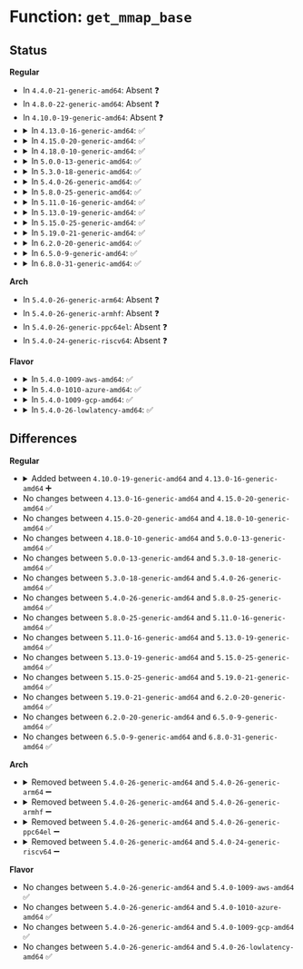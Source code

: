 # Function: <code>get_mmap_base</code>

## Status
<b>Regular</b>
<ul>
<li>
In <code>4.4.0-21-generic-amd64</code>: Absent ❓
</li>
<li>
In <code>4.8.0-22-generic-amd64</code>: Absent ❓
</li>
<li>
In <code>4.10.0-19-generic-amd64</code>: Absent ❓
</li>
<li>
<details>
<summary>In <code>4.13.0-16-generic-amd64</code>: ✅</summary>

```c
long unsigned int get_mmap_base(int is_legacy)
```

```json
{
  "name": "get_mmap_base",
  "collision_type": "Unique Global",
  "inline_type": "No",
  "funcs": [
    {
      "addr": 18446744071579314128,
      "name": "get_mmap_base",
      "external": true,
      "loc": "arch/x86/mm/mmap.c:158",
      "file": "arch/x86/mm/mmap.c",
      "inline": "seen, unknown",
      "caller_inline": [],
      "caller_func": [
        "arch/x86/kernel/sys_x86_64.c:arch_get_unmapped_area_topdown",
        "arch/x86/kernel/sys_x86_64.c:arch_get_unmapped_area",
        "arch/x86/mm/hugetlbpage.c:hugetlb_get_unmapped_area",
        "arch/x86/mm/hugetlbpage.c:hugetlb_get_unmapped_area"
      ]
    }
  ],
  "symbols": [
    {
      "addr": 18446744071579314128,
      "name": "get_mmap_base",
      "section": ".text",
      "bind": "STB_GLOBAL",
      "size": 79
    }
  ]
}
```
</details>
</li>
<li>
<details>
<summary>In <code>4.15.0-20-generic-amd64</code>: ✅</summary>

```c
long unsigned int get_mmap_base(int is_legacy)
```

```json
{
  "name": "get_mmap_base",
  "collision_type": "Unique Global",
  "inline_type": "No",
  "funcs": [
    {
      "addr": 18446744071579336784,
      "name": "get_mmap_base",
      "external": true,
      "loc": "arch/x86/mm/mmap.c:160",
      "file": "arch/x86/mm/mmap.c",
      "inline": "seen, unknown",
      "caller_inline": [],
      "caller_func": [
        "arch/x86/kernel/sys_x86_64.c:arch_get_unmapped_area_topdown",
        "arch/x86/kernel/sys_x86_64.c:arch_get_unmapped_area",
        "arch/x86/mm/hugetlbpage.c:hugetlb_get_unmapped_area",
        "arch/x86/mm/hugetlbpage.c:hugetlb_get_unmapped_area"
      ]
    }
  ],
  "symbols": [
    {
      "addr": 18446744071579336784,
      "name": "get_mmap_base",
      "section": ".text",
      "bind": "STB_GLOBAL",
      "size": 76
    }
  ]
}
```
</details>
</li>
<li>
<details>
<summary>In <code>4.18.0-10-generic-amd64</code>: ✅</summary>

```c
long unsigned int get_mmap_base(int is_legacy)
```

```json
{
  "name": "get_mmap_base",
  "collision_type": "Unique Global",
  "inline_type": "No",
  "funcs": [
    {
      "addr": 18446744071579347744,
      "name": "get_mmap_base",
      "external": true,
      "loc": "arch/x86/mm/mmap.c:164",
      "file": "arch/x86/mm/mmap.c",
      "inline": "seen, unknown",
      "caller_inline": [],
      "caller_func": [
        "arch/x86/kernel/sys_x86_64.c:arch_get_unmapped_area_topdown",
        "arch/x86/kernel/sys_x86_64.c:arch_get_unmapped_area",
        "arch/x86/mm/hugetlbpage.c:hugetlb_get_unmapped_area",
        "arch/x86/mm/hugetlbpage.c:hugetlb_get_unmapped_area"
      ]
    }
  ],
  "symbols": [
    {
      "addr": 18446744071579347744,
      "name": "get_mmap_base",
      "section": ".text",
      "bind": "STB_GLOBAL",
      "size": 76
    }
  ]
}
```
</details>
</li>
<li>
<details>
<summary>In <code>5.0.0-13-generic-amd64</code>: ✅</summary>

```c
long unsigned int get_mmap_base(int is_legacy)
```

```json
{
  "name": "get_mmap_base",
  "collision_type": "Unique Global",
  "inline_type": "No",
  "funcs": [
    {
      "addr": 18446744071579374688,
      "name": "get_mmap_base",
      "external": true,
      "loc": "arch/x86/mm/mmap.c:164",
      "file": "arch/x86/mm/mmap.c",
      "inline": "seen, unknown",
      "caller_inline": [],
      "caller_func": [
        "arch/x86/kernel/sys_x86_64.c:arch_get_unmapped_area_topdown",
        "arch/x86/kernel/sys_x86_64.c:arch_get_unmapped_area",
        "arch/x86/mm/hugetlbpage.c:hugetlb_get_unmapped_area",
        "arch/x86/mm/hugetlbpage.c:hugetlb_get_unmapped_area"
      ]
    }
  ],
  "symbols": [
    {
      "addr": 18446744071579374688,
      "name": "get_mmap_base",
      "section": ".text",
      "bind": "STB_GLOBAL",
      "size": 76
    }
  ]
}
```
</details>
</li>
<li>
<details>
<summary>In <code>5.3.0-18-generic-amd64</code>: ✅</summary>

```c
long unsigned int get_mmap_base(int is_legacy)
```

```json
{
  "name": "get_mmap_base",
  "collision_type": "Unique Global",
  "inline_type": "No",
  "funcs": [
    {
      "addr": 18446744071579390160,
      "name": "get_mmap_base",
      "external": true,
      "loc": "arch/x86/mm/mmap.c:151",
      "file": "arch/x86/mm/mmap.c",
      "inline": "seen, unknown",
      "caller_inline": [],
      "caller_func": [
        "arch/x86/kernel/sys_x86_64.c:arch_get_unmapped_area_topdown",
        "arch/x86/kernel/sys_x86_64.c:arch_get_unmapped_area",
        "arch/x86/mm/hugetlbpage.c:hugetlb_get_unmapped_area",
        "arch/x86/mm/hugetlbpage.c:hugetlb_get_unmapped_area"
      ]
    }
  ],
  "symbols": [
    {
      "addr": 18446744071579390160,
      "name": "get_mmap_base",
      "section": ".text",
      "bind": "STB_GLOBAL",
      "size": 76
    }
  ]
}
```
</details>
</li>
<li>
<details>
<summary>In <code>5.4.0-26-generic-amd64</code>: ✅</summary>

```c
long unsigned int get_mmap_base(int is_legacy)
```

```json
{
  "name": "get_mmap_base",
  "collision_type": "Unique Global",
  "inline_type": "No",
  "funcs": [
    {
      "addr": 18446744071579393472,
      "name": "get_mmap_base",
      "external": true,
      "loc": "arch/x86/mm/mmap.c:151",
      "file": "arch/x86/mm/mmap.c",
      "inline": "seen, unknown",
      "caller_inline": [],
      "caller_func": [
        "arch/x86/kernel/sys_x86_64.c:arch_get_unmapped_area_topdown",
        "arch/x86/kernel/sys_x86_64.c:arch_get_unmapped_area",
        "arch/x86/mm/hugetlbpage.c:hugetlb_get_unmapped_area",
        "arch/x86/mm/hugetlbpage.c:hugetlb_get_unmapped_area"
      ]
    }
  ],
  "symbols": [
    {
      "addr": 18446744071579393472,
      "name": "get_mmap_base",
      "section": ".text",
      "bind": "STB_GLOBAL",
      "size": 76
    }
  ]
}
```
</details>
</li>
<li>
<details>
<summary>In <code>5.8.0-25-generic-amd64</code>: ✅</summary>

```c
long unsigned int get_mmap_base(int is_legacy)
```

```json
{
  "name": "get_mmap_base",
  "collision_type": "Unique Global",
  "inline_type": "No",
  "funcs": [
    {
      "addr": 18446744071579407632,
      "name": "get_mmap_base",
      "external": true,
      "loc": "arch/x86/mm/mmap.c:153",
      "file": "arch/x86/mm/mmap.c",
      "inline": "seen, unknown",
      "caller_inline": [],
      "caller_func": [
        "arch/x86/kernel/sys_x86_64.c:arch_get_unmapped_area_topdown",
        "arch/x86/kernel/sys_x86_64.c:arch_get_unmapped_area_topdown",
        "arch/x86/kernel/sys_x86_64.c:arch_get_unmapped_area",
        "arch/x86/mm/hugetlbpage.c:hugetlb_get_unmapped_area"
      ]
    }
  ],
  "symbols": [
    {
      "addr": 18446744071579407632,
      "name": "get_mmap_base",
      "section": ".text",
      "bind": "STB_GLOBAL",
      "size": 76
    }
  ]
}
```
</details>
</li>
<li>
<details>
<summary>In <code>5.11.0-16-generic-amd64</code>: ✅</summary>

```c
long unsigned int get_mmap_base(int is_legacy)
```

```json
{
  "name": "get_mmap_base",
  "collision_type": "Unique Global",
  "inline_type": "No",
  "funcs": [
    {
      "addr": 18446744071579408112,
      "name": "get_mmap_base",
      "external": true,
      "loc": "arch/x86/mm/mmap.c:153",
      "file": "arch/x86/mm/mmap.c",
      "inline": "seen, unknown",
      "caller_inline": [],
      "caller_func": [
        "arch/x86/kernel/sys_x86_64.c:arch_get_unmapped_area_topdown",
        "arch/x86/kernel/sys_x86_64.c:arch_get_unmapped_area_topdown",
        "arch/x86/kernel/sys_x86_64.c:arch_get_unmapped_area",
        "arch/x86/mm/hugetlbpage.c:hugetlb_get_unmapped_area"
      ]
    }
  ],
  "symbols": [
    {
      "addr": 18446744071579408112,
      "name": "get_mmap_base",
      "section": ".text",
      "bind": "STB_GLOBAL",
      "size": 76
    }
  ]
}
```
</details>
</li>
<li>
<details>
<summary>In <code>5.13.0-19-generic-amd64</code>: ✅</summary>

```c
long unsigned int get_mmap_base(int is_legacy)
```

```json
{
  "name": "get_mmap_base",
  "collision_type": "Unique Global",
  "inline_type": "No",
  "funcs": [
    {
      "addr": 18446744071579411456,
      "name": "get_mmap_base",
      "external": true,
      "loc": "arch/x86/mm/mmap.c:153",
      "file": "arch/x86/mm/mmap.c",
      "inline": "seen, unknown",
      "caller_inline": [],
      "caller_func": [
        "arch/x86/kernel/sys_x86_64.c:arch_get_unmapped_area_topdown",
        "arch/x86/kernel/sys_x86_64.c:arch_get_unmapped_area_topdown",
        "arch/x86/kernel/sys_x86_64.c:arch_get_unmapped_area",
        "arch/x86/mm/hugetlbpage.c:hugetlb_get_unmapped_area",
        "arch/x86/mm/hugetlbpage.c:hugetlb_get_unmapped_area"
      ]
    }
  ],
  "symbols": [
    {
      "addr": 18446744071579411456,
      "name": "get_mmap_base",
      "section": ".text",
      "bind": "STB_GLOBAL",
      "size": 76
    }
  ]
}
```
</details>
</li>
<li>
<details>
<summary>In <code>5.15.0-25-generic-amd64</code>: ✅</summary>

```c
long unsigned int get_mmap_base(int is_legacy)
```

```json
{
  "name": "get_mmap_base",
  "collision_type": "Unique Global",
  "inline_type": "No",
  "funcs": [
    {
      "addr": 18446744071579474272,
      "name": "get_mmap_base",
      "external": true,
      "loc": "arch/x86/mm/mmap.c:153",
      "file": "arch/x86/mm/mmap.c",
      "inline": "seen, unknown",
      "caller_inline": [],
      "caller_func": [
        "arch/x86/kernel/sys_x86_64.c:arch_get_unmapped_area_topdown",
        "arch/x86/kernel/sys_x86_64.c:arch_get_unmapped_area_topdown",
        "arch/x86/kernel/sys_x86_64.c:arch_get_unmapped_area",
        "arch/x86/mm/hugetlbpage.c:hugetlb_get_unmapped_area",
        "arch/x86/mm/hugetlbpage.c:hugetlb_get_unmapped_area"
      ]
    }
  ],
  "symbols": [
    {
      "addr": 18446744071579474272,
      "name": "get_mmap_base",
      "section": ".text",
      "bind": "STB_GLOBAL",
      "size": 76
    }
  ]
}
```
</details>
</li>
<li>
<details>
<summary>In <code>5.19.0-21-generic-amd64</code>: ✅</summary>

```c
long unsigned int get_mmap_base(int is_legacy)
```

```json
{
  "name": "get_mmap_base",
  "collision_type": "Unique Global",
  "inline_type": "No",
  "funcs": [
    {
      "addr": 18446744071579551856,
      "name": "get_mmap_base",
      "external": true,
      "loc": "arch/x86/mm/mmap.c:153",
      "file": "arch/x86/mm/mmap.c",
      "inline": "seen, unknown",
      "caller_inline": [],
      "caller_func": [
        "arch/x86/kernel/sys_x86_64.c:arch_get_unmapped_area_topdown",
        "arch/x86/kernel/sys_x86_64.c:arch_get_unmapped_area_topdown",
        "arch/x86/kernel/sys_x86_64.c:arch_get_unmapped_area",
        "arch/x86/mm/hugetlbpage.c:hugetlb_get_unmapped_area",
        "arch/x86/mm/hugetlbpage.c:hugetlb_get_unmapped_area"
      ]
    }
  ],
  "symbols": [
    {
      "addr": 18446744071579551856,
      "name": "get_mmap_base",
      "section": ".text",
      "bind": "STB_GLOBAL",
      "size": 95
    }
  ]
}
```
</details>
</li>
<li>
<details>
<summary>In <code>6.2.0-20-generic-amd64</code>: ✅</summary>

```c
long unsigned int get_mmap_base(int is_legacy)
```

```json
{
  "name": "get_mmap_base",
  "collision_type": "Unique Global",
  "inline_type": "No",
  "funcs": [
    {
      "addr": 18446744071579658480,
      "name": "get_mmap_base",
      "external": true,
      "loc": "arch/x86/mm/mmap.c:153",
      "file": "arch/x86/mm/mmap.c",
      "inline": "seen, unknown",
      "caller_inline": [],
      "caller_func": [
        "arch/x86/kernel/sys_x86_64.c:arch_get_unmapped_area_topdown",
        "arch/x86/kernel/sys_x86_64.c:arch_get_unmapped_area_topdown",
        "arch/x86/kernel/sys_x86_64.c:arch_get_unmapped_area",
        "arch/x86/mm/hugetlbpage.c:hugetlb_get_unmapped_area",
        "arch/x86/mm/hugetlbpage.c:hugetlb_get_unmapped_area"
      ]
    }
  ],
  "symbols": [
    {
      "addr": 18446744071579658480,
      "name": "get_mmap_base",
      "section": ".text",
      "bind": "STB_GLOBAL",
      "size": 95
    }
  ]
}
```
</details>
</li>
<li>
<details>
<summary>In <code>6.5.0-9-generic-amd64</code>: ✅</summary>

```c
long unsigned int get_mmap_base(int is_legacy)
```

```json
{
  "name": "get_mmap_base",
  "collision_type": "Unique Global",
  "inline_type": "No",
  "funcs": [
    {
      "addr": 18446744071579672704,
      "name": "get_mmap_base",
      "external": true,
      "loc": "arch/x86/mm/mmap.c:153",
      "file": "arch/x86/mm/mmap.c",
      "inline": "seen, unknown",
      "caller_inline": [],
      "caller_func": [
        "arch/x86/kernel/sys_x86_64.c:arch_get_unmapped_area_topdown",
        "arch/x86/kernel/sys_x86_64.c:arch_get_unmapped_area_topdown",
        "arch/x86/kernel/sys_x86_64.c:arch_get_unmapped_area",
        "arch/x86/mm/hugetlbpage.c:hugetlb_get_unmapped_area",
        "arch/x86/mm/hugetlbpage.c:hugetlb_get_unmapped_area"
      ]
    }
  ],
  "symbols": [
    {
      "addr": 18446744071579672704,
      "name": "get_mmap_base",
      "section": ".text",
      "bind": "STB_GLOBAL",
      "size": 95
    }
  ]
}
```
</details>
</li>
<li>
<details>
<summary>In <code>6.8.0-31-generic-amd64</code>: ✅</summary>

```c
long unsigned int get_mmap_base(int is_legacy)
```

```json
{
  "name": "get_mmap_base",
  "collision_type": "Unique Global",
  "inline_type": "No",
  "funcs": [
    {
      "addr": 18446744071579706592,
      "name": "get_mmap_base",
      "external": true,
      "loc": "arch/x86/mm/mmap.c:153",
      "file": "arch/x86/mm/mmap.c",
      "inline": "seen, unknown",
      "caller_inline": [],
      "caller_func": [
        "arch/x86/kernel/sys_x86_64.c:arch_get_unmapped_area_topdown",
        "arch/x86/kernel/sys_x86_64.c:arch_get_unmapped_area_topdown",
        "arch/x86/kernel/sys_x86_64.c:arch_get_unmapped_area_topdown",
        "arch/x86/kernel/sys_x86_64.c:arch_get_unmapped_area",
        "arch/x86/mm/hugetlbpage.c:hugetlb_get_unmapped_area",
        "arch/x86/mm/hugetlbpage.c:hugetlb_get_unmapped_area"
      ]
    }
  ],
  "symbols": [
    {
      "addr": 18446744071579706592,
      "name": "get_mmap_base",
      "section": ".text",
      "bind": "STB_GLOBAL",
      "size": 95
    }
  ]
}
```
</details>
</li>
</ul>
<b>Arch</b>
<ul>
<li>
In <code>5.4.0-26-generic-arm64</code>: Absent ❓
</li>
<li>
In <code>5.4.0-26-generic-armhf</code>: Absent ❓
</li>
<li>
In <code>5.4.0-26-generic-ppc64el</code>: Absent ❓
</li>
<li>
In <code>5.4.0-24-generic-riscv64</code>: Absent ❓
</li>
</ul>
<b>Flavor</b>
<ul>
<li>
<details>
<summary>In <code>5.4.0-1009-aws-amd64</code>: ✅</summary>

```c
long unsigned int get_mmap_base(int is_legacy)
```

```json
{
  "name": "get_mmap_base",
  "collision_type": "Unique Global",
  "inline_type": "No",
  "funcs": [
    {
      "addr": 18446744071579389376,
      "name": "get_mmap_base",
      "external": true,
      "loc": "arch/x86/mm/mmap.c:151",
      "file": "arch/x86/mm/mmap.c",
      "inline": "seen, unknown",
      "caller_inline": [],
      "caller_func": [
        "arch/x86/kernel/sys_x86_64.c:arch_get_unmapped_area_topdown",
        "arch/x86/kernel/sys_x86_64.c:arch_get_unmapped_area",
        "arch/x86/mm/hugetlbpage.c:hugetlb_get_unmapped_area",
        "arch/x86/mm/hugetlbpage.c:hugetlb_get_unmapped_area"
      ]
    }
  ],
  "symbols": [
    {
      "addr": 18446744071579389376,
      "name": "get_mmap_base",
      "section": ".text",
      "bind": "STB_GLOBAL",
      "size": 76
    }
  ]
}
```
</details>
</li>
<li>
<details>
<summary>In <code>5.4.0-1010-azure-amd64</code>: ✅</summary>

```c
long unsigned int get_mmap_base(int is_legacy)
```

```json
{
  "name": "get_mmap_base",
  "collision_type": "Unique Global",
  "inline_type": "No",
  "funcs": [
    {
      "addr": 18446744071579318928,
      "name": "get_mmap_base",
      "external": true,
      "loc": "arch/x86/mm/mmap.c:151",
      "file": "arch/x86/mm/mmap.c",
      "inline": "seen, unknown",
      "caller_inline": [],
      "caller_func": [
        "arch/x86/kernel/sys_x86_64.c:arch_get_unmapped_area_topdown",
        "arch/x86/kernel/sys_x86_64.c:arch_get_unmapped_area",
        "arch/x86/mm/hugetlbpage.c:hugetlb_get_unmapped_area",
        "arch/x86/mm/hugetlbpage.c:hugetlb_get_unmapped_area"
      ]
    }
  ],
  "symbols": [
    {
      "addr": 18446744071579318928,
      "name": "get_mmap_base",
      "section": ".text",
      "bind": "STB_GLOBAL",
      "size": 76
    }
  ]
}
```
</details>
</li>
<li>
<details>
<summary>In <code>5.4.0-1009-gcp-amd64</code>: ✅</summary>

```c
long unsigned int get_mmap_base(int is_legacy)
```

```json
{
  "name": "get_mmap_base",
  "collision_type": "Unique Global",
  "inline_type": "No",
  "funcs": [
    {
      "addr": 18446744071579389296,
      "name": "get_mmap_base",
      "external": true,
      "loc": "arch/x86/mm/mmap.c:151",
      "file": "arch/x86/mm/mmap.c",
      "inline": "seen, unknown",
      "caller_inline": [],
      "caller_func": [
        "arch/x86/kernel/sys_x86_64.c:arch_get_unmapped_area_topdown",
        "arch/x86/kernel/sys_x86_64.c:arch_get_unmapped_area",
        "arch/x86/mm/hugetlbpage.c:hugetlb_get_unmapped_area",
        "arch/x86/mm/hugetlbpage.c:hugetlb_get_unmapped_area"
      ]
    }
  ],
  "symbols": [
    {
      "addr": 18446744071579389296,
      "name": "get_mmap_base",
      "section": ".text",
      "bind": "STB_GLOBAL",
      "size": 76
    }
  ]
}
```
</details>
</li>
<li>
<details>
<summary>In <code>5.4.0-26-lowlatency-amd64</code>: ✅</summary>

```c
long unsigned int get_mmap_base(int is_legacy)
```

```json
{
  "name": "get_mmap_base",
  "collision_type": "Unique Global",
  "inline_type": "No",
  "funcs": [
    {
      "addr": 18446744071579397824,
      "name": "get_mmap_base",
      "external": true,
      "loc": "arch/x86/mm/mmap.c:151",
      "file": "arch/x86/mm/mmap.c",
      "inline": "seen, unknown",
      "caller_inline": [],
      "caller_func": [
        "arch/x86/kernel/sys_x86_64.c:arch_get_unmapped_area_topdown",
        "arch/x86/kernel/sys_x86_64.c:arch_get_unmapped_area",
        "arch/x86/mm/hugetlbpage.c:hugetlb_get_unmapped_area",
        "arch/x86/mm/hugetlbpage.c:hugetlb_get_unmapped_area"
      ]
    }
  ],
  "symbols": [
    {
      "addr": 18446744071579397824,
      "name": "get_mmap_base",
      "section": ".text",
      "bind": "STB_GLOBAL",
      "size": 76
    }
  ]
}
```
</details>
</li>
</ul>

## Differences
<b>Regular</b>
<ul>
<li>
<details>
<summary>Added between <code>4.10.0-19-generic-amd64</code> and <code>4.13.0-16-generic-amd64</code> ➕</summary>

```c
long unsigned int get_mmap_base(int is_legacy)
```
</details>
</li>
<li>
No changes between <code>4.13.0-16-generic-amd64</code> and <code>4.15.0-20-generic-amd64</code> ✅
</li>
<li>
No changes between <code>4.15.0-20-generic-amd64</code> and <code>4.18.0-10-generic-amd64</code> ✅
</li>
<li>
No changes between <code>4.18.0-10-generic-amd64</code> and <code>5.0.0-13-generic-amd64</code> ✅
</li>
<li>
No changes between <code>5.0.0-13-generic-amd64</code> and <code>5.3.0-18-generic-amd64</code> ✅
</li>
<li>
No changes between <code>5.3.0-18-generic-amd64</code> and <code>5.4.0-26-generic-amd64</code> ✅
</li>
<li>
No changes between <code>5.4.0-26-generic-amd64</code> and <code>5.8.0-25-generic-amd64</code> ✅
</li>
<li>
No changes between <code>5.8.0-25-generic-amd64</code> and <code>5.11.0-16-generic-amd64</code> ✅
</li>
<li>
No changes between <code>5.11.0-16-generic-amd64</code> and <code>5.13.0-19-generic-amd64</code> ✅
</li>
<li>
No changes between <code>5.13.0-19-generic-amd64</code> and <code>5.15.0-25-generic-amd64</code> ✅
</li>
<li>
No changes between <code>5.15.0-25-generic-amd64</code> and <code>5.19.0-21-generic-amd64</code> ✅
</li>
<li>
No changes between <code>5.19.0-21-generic-amd64</code> and <code>6.2.0-20-generic-amd64</code> ✅
</li>
<li>
No changes between <code>6.2.0-20-generic-amd64</code> and <code>6.5.0-9-generic-amd64</code> ✅
</li>
<li>
No changes between <code>6.5.0-9-generic-amd64</code> and <code>6.8.0-31-generic-amd64</code> ✅
</li>
</ul>
<b>Arch</b>
<ul>
<li>
<details>
<summary>Removed between <code>5.4.0-26-generic-amd64</code> and <code>5.4.0-26-generic-arm64</code> ➖</summary>

```c
long unsigned int get_mmap_base(int is_legacy)
```
</details>
</li>
<li>
<details>
<summary>Removed between <code>5.4.0-26-generic-amd64</code> and <code>5.4.0-26-generic-armhf</code> ➖</summary>

```c
long unsigned int get_mmap_base(int is_legacy)
```
</details>
</li>
<li>
<details>
<summary>Removed between <code>5.4.0-26-generic-amd64</code> and <code>5.4.0-26-generic-ppc64el</code> ➖</summary>

```c
long unsigned int get_mmap_base(int is_legacy)
```
</details>
</li>
<li>
<details>
<summary>Removed between <code>5.4.0-26-generic-amd64</code> and <code>5.4.0-24-generic-riscv64</code> ➖</summary>

```c
long unsigned int get_mmap_base(int is_legacy)
```
</details>
</li>
</ul>
<b>Flavor</b>
<ul>
<li>
No changes between <code>5.4.0-26-generic-amd64</code> and <code>5.4.0-1009-aws-amd64</code> ✅
</li>
<li>
No changes between <code>5.4.0-26-generic-amd64</code> and <code>5.4.0-1010-azure-amd64</code> ✅
</li>
<li>
No changes between <code>5.4.0-26-generic-amd64</code> and <code>5.4.0-1009-gcp-amd64</code> ✅
</li>
<li>
No changes between <code>5.4.0-26-generic-amd64</code> and <code>5.4.0-26-lowlatency-amd64</code> ✅
</li>
</ul>
